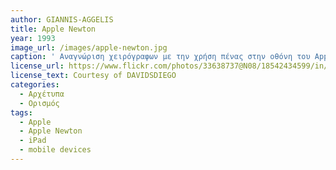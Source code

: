 ```yaml
---
author: GIANNIS-AGGELIS
title: Αpple Newton
year: 1993 
image_url: /images/apple-newton.jpg
caption: ' Αναγνώριση χειρόγραφων με την χρήση πένας στην οθόνη του Apple Newton Message Pad 2100. '
license_url: https://www.flickr.com/photos/33638737@N08/18542434599/in/photostream/
license_text: Courtesy of DAVIDSDIEGO
categories:
  - Αρχέτυπα
  - Ορισμός
tags:
  - Apple
  - Apple Newton
  - iPad
  - mobile devices
---
```

